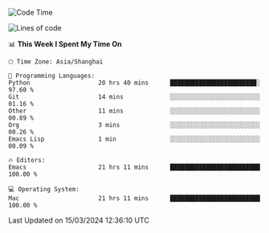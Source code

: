<!--START_SECTION:waka-->
![Code Time](http://img.shields.io/badge/Code%20Time-1%2C852%20hrs%2041%20mins-blue)

![Lines of code](https://img.shields.io/badge/From%20Hello%20World%20I%27ve%20Written-291.4%20thousand%20lines%20of%20code-blue)

📊 **This Week I Spent My Time On** 

```text
🕑︎ Time Zone: Asia/Shanghai

💬 Programming Languages: 
Python                   20 hrs 40 mins      ████████████████████████░   97.60 % 
Git                      14 mins             ░░░░░░░░░░░░░░░░░░░░░░░░░   01.16 % 
Other                    11 mins             ░░░░░░░░░░░░░░░░░░░░░░░░░   00.89 % 
Org                      3 mins              ░░░░░░░░░░░░░░░░░░░░░░░░░   00.26 % 
Emacs Lisp               1 min               ░░░░░░░░░░░░░░░░░░░░░░░░░   00.09 % 

🔥 Editors: 
Emacs                    21 hrs 11 mins      █████████████████████████   100.00 % 

💻 Operating System: 
Mac                      21 hrs 11 mins      █████████████████████████   100.00 % 
```


 Last Updated on 15/03/2024 12:36:10 UTC
<!--END_SECTION:waka-->
